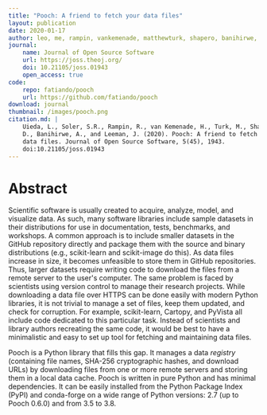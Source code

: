 ```yaml
---
title: "Pooch: A friend to fetch your data files"
layout: publication
date: 2020-01-17
author: leo, me, rampin, vankemenade, matthewturk, shapero, banihirwe, leeman
journal:
    name: Journal of Open Source Software
    url: https://joss.theoj.org/
    doi: 10.21105/joss.01943
    open_access: true
code:
    repo: fatiando/pooch
    url: https://github.com/fatiando/pooch
download: journal
thumbnail: /images/pooch.png
citation.md: |
    Uieda, L., Soler, S.R., Rampin, R., van Kemenade, H., Turk, M., Shapero,
    D., Banihirwe, A., and Leeman, J. (2020). Pooch: A friend to fetch your
    data files. Journal of Open Source Software, 5(45), 1943.
    doi:10.21105/joss.01943
---
```


# Abstract

Scientific software is usually created to acquire, analyze, model, and
visualize data. As such, many software libraries include sample datasets in
their distributions for use in documentation, tests, benchmarks, and workshops.
A common approach is to include smaller datasets in the GitHub repository
directly and package them with the source and binary distributions (e.g.,
scikit-learn and scikit-image do this). As data files increase in size, it
becomes unfeasible to store them in GitHub repositories. Thus, larger datasets
require writing code to download the files from a remote server to the user's
computer. The same problem is faced by scientists using version control to
manage their research projects. While downloading a data file over HTTPS can be
done easily with modern Python libraries, it is not trivial to manage a set of
files, keep them updated, and check for corruption. For example, scikit-learn,
Cartopy, and PyVista all include code dedicated to this particular task.
Instead of scientists and library authors recreating the same code, it would be
best to have a minimalistic and easy to set up tool for fetching and
maintaining data files.

Pooch is a Python library that fills this gap. It manages a data *registry*
(containing file names, SHA-256 cryptographic hashes, and download URLs) by
downloading files from one or more remote servers and storing them in a local
data cache. Pooch is written in pure Python and has minimal dependencies. It
can be easily installed from the Python Package Index (PyPI) and conda-forge on
a wide range of Python versions: 2.7 (up to Pooch 0.6.0) and from 3.5 to 3.8.
